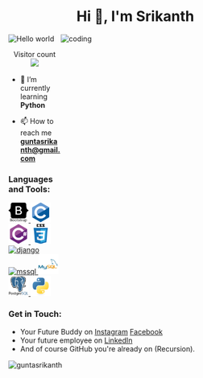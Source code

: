 <h1 align="center">Hi 👋, I'm Srikanth</h1>
<img src="https://raw.githubusercontent.com/sagar-viradiya/sagar-viradiya/master/resources/banner.png" alt="Hello world">
<img align="right" margin:20px alt='coding' width='400' height='500' src="https://cdn.dribbble.com/users/926537/screenshots/4502924/python-2.gif">

<p align="center"> 
  Visitor count<br>
  <img src="https://profile-counter.glitch.me/guntasrikanth/count.svg" />
</p>

- 🌱 I’m currently learning **Python**

- 📫 How to reach me **guntasrikanth@gmail.com**

<h3 align="left">Languages and Tools:</h3>
<p align="left"> <a href="https://getbootstrap.com" target="_blank" rel="noreferrer"> <img src="https://raw.githubusercontent.com/devicons/devicon/master/icons/bootstrap/bootstrap-plain-wordmark.svg" alt="bootstrap" width="40" height="40"/> </a> <a href="https://www.cprogramming.com/" target="_blank" rel="noreferrer"> <img src="https://raw.githubusercontent.com/devicons/devicon/master/icons/c/c-original.svg" alt="c" width="40" height="40"/> </a> <a href="https://www.w3schools.com/cs/" target="_blank" rel="noreferrer"> <img src="https://raw.githubusercontent.com/devicons/devicon/master/icons/csharp/csharp-original.svg" alt="csharp" width="40" height="40"/> </a> <a href="https://www.w3schools.com/css/" target="_blank" rel="noreferrer"> <img src="https://raw.githubusercontent.com/devicons/devicon/master/icons/css3/css3-original-wordmark.svg" alt="css3" width="40" height="40"/> </a> <a href="https://www.djangoproject.com/" target="_blank" rel="noreferrer"> <img src="https://cdn.worldvectorlogo.com/logos/django.svg" alt="django" width="40" height="40"/> </a> <a href="https://www.microsoft.com/en-us/sql-server" target="_blank" rel="noreferrer"> <img src="https://www.svgrepo.com/show/303229/microsoft-sql-server-logo.svg" alt="mssql" width="40" height="40"/> </a> <a href="https://www.mysql.com/" target="_blank" rel="noreferrer"> <img src="https://raw.githubusercontent.com/devicons/devicon/master/icons/mysql/mysql-original-wordmark.svg" alt="mysql" width="40" height="40"/> </a> <a href="https://www.postgresql.org" target="_blank" rel="noreferrer"> <img src="https://raw.githubusercontent.com/devicons/devicon/master/icons/postgresql/postgresql-original-wordmark.svg" alt="postgresql" width="40" height="40"/> </a> <a href="https://www.python.org" target="_blank" rel="noreferrer"> <img src="https://raw.githubusercontent.com/devicons/devicon/master/icons/python/python-original.svg" alt="python" width="40" height="40"/> </a> </p>

<h3 align="left">Get in Touch:</h3>

- Your Future Buddy on [Instagram](https://instagram.com/sri_ka_?igshid=NGVhN2U2NjQ0Yg==)  [Facebook](https://www.facebook.com/gunta.srikanth?mibextid=nW3QTL)
- Your future employee on [LinkedIn](https://linkedin.com/in/gunta-srikanth)
- And of course GitHub you're already on (Recursion).

  
<p><img align="center" src="https://github-readme-streak-stats.herokuapp.com/?user=guntasrikanth&" alt="guntasrikanth"/></p>
